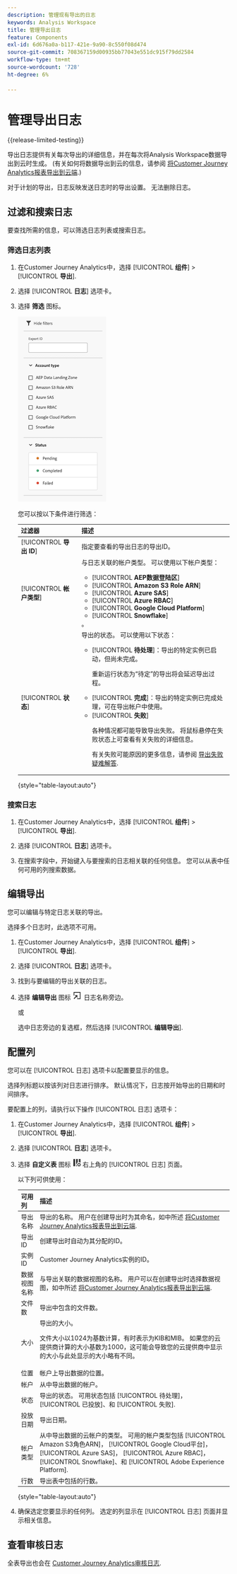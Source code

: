 ```yaml
---
description: 管理现有导出的日志
keywords: Analysis Workspace
title: 管理导出日志
feature: Components
exl-id: 6d676a0a-b117-421e-9a90-8c550f08d474
source-git-commit: 708367159d00935bb77043e551dc915f79dd2584
workflow-type: tm+mt
source-wordcount: '728'
ht-degree: 6%

---
```


# 管理导出日志

{{release-limited-testing}}

导出日志提供有关每次导出的详细信息，并在每次将Analysis Workspace数据导出到云时生成。 (有关如何将数据导出到云的信息，请参阅 [将Customer Journey Analytics报表导出到云端](/help/analysis-workspace/export/export-cloud.md).)

对于计划的导出，日志反映发送日志时的导出设置。 无法删除日志。

## 过滤和搜索日志

要查找所需的信息，可以筛选日志列表或搜索日志。

### 筛选日志列表

1. 在Customer Journey Analytics中，选择 [!UICONTROL **组件**] > [!UICONTROL **导出**].

1. 选择 [!UICONTROL **日志**] 选项卡。

1. 选择 **筛选** 图标。

   ![筛选器信息](assets/export-log-filters.png)

   您可以按以下条件进行筛选：

   | 过滤器 | 描述 |
   |---------|----------|
   | [!UICONTROL **导出 ID**] | 指定要查看的导出日志的导出ID。 |
   | [!UICONTROL **帐户类型**] | 与日志关联的帐户类型。 可以使用以下帐户类型： <ul><li>[!UICONTROL **AEP数据登陆区**]</li><li>[!UICONTROL **Amazon S3 Role ARN**]</li><li>[!UICONTROL **Azure SAS**]</li><li>[!UICONTROL **Azure RBAC**]</li><li>[!UICONTROL **Google Cloud Platform**]</li><li>[!UICONTROL **Snowflake**]</li></ul>。 |
   | [!UICONTROL **状态**] | 导出的状态。 可以使用以下状态： <ul><li>[!UICONTROL **待处理**]：导出的特定实例已启动，但尚未完成。<p>重新运行状态为“待定”的导出将会延迟导出过程。</p></li><li>[!UICONTROL **完成**]：导出的特定实例已完成处理，可在导出帐户中使用。</li><li>[!UICONTROL **失败**]<p>各种情况都可能导致导出失败。 将鼠标悬停在失败状态上可查看有关失败的详细信息。<p>有关失败可能原因的更多信息，请参阅 [导出失败疑难解答](/help/components/exports/troubleshoot-exports.md).</p> |

   {style="table-layout:auto"}

### 搜索日志

1. 在Customer Journey Analytics中，选择 [!UICONTROL **组件**] > [!UICONTROL **导出**].

1. 选择 [!UICONTROL **日志**] 选项卡。

1. 在搜索字段中，开始键入与要搜索的日志相关联的任何信息。 您可以从表中任何可用的列搜索数据。

<!-- removed for MVP: Retry an export You can re-run the export associated with the selected log, using the data as it was on the day the log was originally exported. This is useful when selecting a log that show a failed export or when selecting a log that was accidentally deleted. 

Retrying an export that has a status of Pending will delay the export process.

This option is not available when selecting multiple logs. -->

<!-- 1. In Customer Journey Analytics, select [!UICONTROL **Components**] > [!UICONTROL **Exports**].

1. Select the [!UICONTROL **Logs**] tab, then select a log.

1. Select [!UICONTROL **Retry**]. -->

## 编辑导出

您可以编辑与特定日志关联的导出。

选择多个日志时，此选项不可用。

1. 在Customer Journey Analytics中，选择 [!UICONTROL **组件**] > [!UICONTROL **导出**].

1. 选择 [!UICONTROL **日志**] 选项卡。

1. 找到与要编辑的导出关联的日志。

1. 选择 **编辑导出** 图标 ![导出日志图标](assets/export-icon.png) 日志名称旁边。

   或

   选中日志旁边的复选框，然后选择 [!UICONTROL **编辑导出**].

## 配置列

您可以在 [!UICONTROL 日志] 选项卡以配置要显示的信息。

选择列标题以按该列对日志进行排序。 默认情况下，日志按开始导出的日期和时间排序。

要配置上的列，请执行以下操作 [!UICONTROL 日志] 选项卡：

1. 在Customer Journey Analytics中，选择 [!UICONTROL **组件**] > [!UICONTROL **导出**].

1. 选择 [!UICONTROL **日志**] 选项卡。

1. 选择 **自定义表** 图标 ![自定义表](assets/customize-table-icon.png) 右上角的 [!UICONTROL 日志] 页面。

   以下列可供使用：

   | 可用列 | 描述 |
   |---------|----------|
   | 导出名称 | 导出的名称。 用户在创建导出时为其命名，如中所述 [将Customer Journey Analytics报表导出到云端](/help/analysis-workspace/export/export-cloud.md). |
   | 导出 ID | 创建导出时自动为其分配的ID。 <!-- True? --> |
   | 实例 ID | Customer Journey Analytics实例的ID。 <!-- True? --> |
   | 数据视图名称 | 与导出关联的数据视图的名称。 用户可以在创建导出时选择数据视图，如中所述 [将Customer Journey Analytics报表导出到云端](/help/analysis-workspace/export/export-cloud.md). |
   | 文件数 | 导出中包含的文件数。 |
   | 大小 | 导出的大小。<p>文件大小以1024为基数计算，有时表示为KIB和MIB。 如果您的云提供商计算的大小基数为1000，这可能会导致您的云提供商中显示的大小与此处显示的大小略有不同。</p> |
   | 位置 | 帐户上导出数据的位置。 |
   | 帐户 | 从中导出数据的帐户。 |
   | 状态 | 导出的状态。 可用状态包括 [!UICONTROL 待处理]， [!UICONTROL 已投放]、和 [!UICONTROL 失败]. |
   | 投放日期 | 导出日期。 |
   | 帐户类型 | 从中导出数据的云帐户的类型。 可用的帐户类型包括 [!UICONTROL Amazon S3角色ARN]， [!UICONTROL Google Cloud平台]， [!UICONTROL Azure SAS]， [!UICONTROL Azure RBAC]， [!UICONTROL Snowflake]、和 [!UICONTROL Adobe Experience Platform]. |
   | 行数 | 导出表中包括的行数。 |

   {style="table-layout:auto"}

1. 确保选定您要显示的任何列。 选定的列显示在 [!UICONTROL 日志] 页面并显示相关信息。

## 查看审核日志

全表导出也会在 [Customer Journey Analytics审核日志](/help/privacy/audit-log.md). <!-- Need to see what the Component Type for full-table export will be and add it here. Also, under "Event type captured by audit logs" there would be a new event type called "Full-table export". 4 actions would be "Create, Delete, Edit, Export" and "API_Request"? Also information about the locations. Probably have a different component for the location credentials.-->
